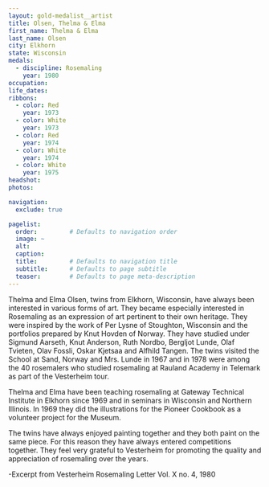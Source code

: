 ```yaml
---
layout: gold-medalist__artist
title: Olsen, Thelma & Elma
first_name: Thelma & Elma
last_name: Olsen
city: Elkhorn
state: Wisconsin
medals: 
  - discipline: Rosemaling
    year: 1980
occupation:
life_dates:
ribbons:
  - color: Red
    year: 1973
  - color: White
    year: 1973
  - color: Red
    year: 1974
  - color: White
    year: 1974
  - color: White
    year: 1975
headshot:
photos:

navigation:
  exclude: true

pagelist:
  order:         # Defaults to navigation order  
  image: ~
  alt:
  caption:
  title:         # Defaults to navigation title
  subtitle:      # Defaults to page subtitle
  teaser:        # Defaults to page meta-description  
---
```

Thelma and Elma Olsen, twins from Elkhorn, Wisconsin, have always been interested in various forms of art.  They became especially interested in Rosemaling as an expression of art pertinent to their own heritage.  They were inspired by the work of Per Lysne of Stoughton, Wisconsin and the portfolios prepared by Knut Hovden of Norway.  They have studied under Sigmund Aarseth, Knut Anderson, Ruth Nordbo, Bergljot Lunde, Olaf Tvieten, Olav Fossli, Oskar Kjetsaa and Alfhild Tangen.  The twins visited the School at Sand, Norway and Mrs. Lunde in 1967 and in 1978 were among the 40 rosemalers who studied rosemaling at Rauland Academy in Telemark as part of the Vesterheim tour.

Thelma and Elma have been teaching rosemaling at Gateway Technical Institute in Elkhorn since 1969 and in seminars in Wisconsin and Northern Illinois.  In 1969 they did the illustrations for the Pioneer Cookbook as a volunteer project for the Museum.

The twins have always enjoyed painting together and they both paint on the same piece.  For this reason they have always entered competitions together.  They feel very grateful to Vesterheim for promoting the quality and appreciation of rosemaling over the years. 

-Excerpt from Vesterheim Rosemaling Letter Vol. X no. 4, 1980
